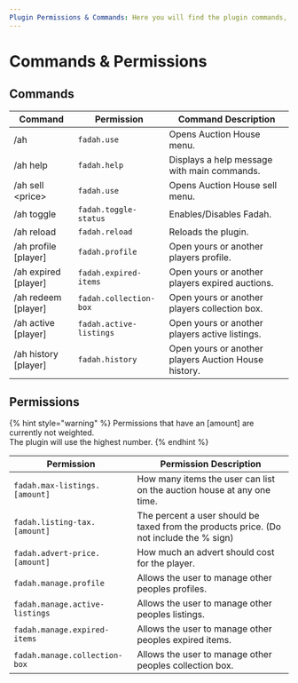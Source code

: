 ```yaml
---
Plugin Permissions & Commands: Here you will find the plugin commands, their permissions and their uses.
---
```


# Commands & Permissions

## Commands

| Command               | Permission              | Command Description                                  |
| --------------------- | ----------------------- | ---------------------------------------------------- |
| /ah                   | `fadah.use`             | Opens Auction House menu.                            |
| /ah help              | `fadah.help`            | Displays a help message with main commands.          |
| /ah sell \<price>     | `fadah.use`             | Opens Auction House sell menu.                       |
| /ah toggle            | `fadah.toggle-status`   | Enables/Disables Fadah.                              |
| /ah reload            | `fadah.reload`          | Reloads the plugin.                                  |
| /ah profile \[player] | `fadah.profile`         | Open yours or another players profile.               |
| /ah expired \[player] | `fadah.expired-items`   | Open yours or another players expired auctions.      |
| /ah redeem \[player]  | `fadah.collection-box`  | Open yours or another players collection box.        |
| /ah active \[player]  | `fadah.active-listings` | Open yours or another players active listings.       |
| /ah history \[player] | `fadah.history`         | Open yours or another players Auction House history. |

## Permissions

{% hint style="warning" %}
Permissions that have an \[amount] are currently not weighted. \
The plugin will use the highest number.
{% endhint %}

| Permission                     | Permission Description                                                                  |
| ------------------------------ | --------------------------------------------------------------------------------------- |
| `fadah.max-listings.[amount]`  | How many items the user can list on the auction house at any one time.                  |
| `fadah.listing-tax.[amount]`   | The percent a user should be taxed from the products price. (Do not include the % sign) |
| `fadah.advert-price.[amount]`  | How much an advert should cost for the player.                                          |
| `fadah.manage.profile`         | Allows the user to manage other peoples profiles.                                       |
| `fadah.manage.active-listings` | Allows the user to manage other peoples listings.                                       |
| `fadah.manage.expired-items`   | Allows the user to manage other peoples expired items.                                  |
| `fadah.manage.collection-box`  | Allows the user to manage other peoples collection box.                                 |
